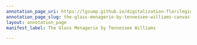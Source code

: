 ```yaml
---
annotation_page_uri: https://lgsump.github.io/digitalization-florilegium/annotations/the-glass-menagerie-by-tennessee-williams-canvas-1-1431-584127.json
annotation_page_slug: the-glass-menagerie-by-tennessee-williams-canvas-1-1431-584127
layout: annotation_page
manifest_label: The Glass Menagerie by Tennessee Williams

---
```

